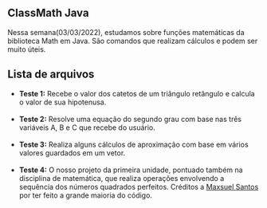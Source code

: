 ## ClassMath Java

Nessa semana(03/03/2022), estudamos sobre funções matemáticas da biblioteca Math em Java. São comandos que realizam cálculos e podem ser muito úteis.

## Lista de arquivos

* **Teste 1:** Recebe o valor dos catetos de um triângulo retângulo e calcula o valor de sua hipotenusa.<br><br>
* **Teste 2:** Resolve uma equação do segundo grau com base nas três variáveis A, B e C que recebe do usuário.<br><br>
* **Teste 3:** Realiza alguns cálculos de aproximação com base em vários valores guardados em um vetor.<br><br>
* **Teste 4:** O nosso projeto da primeira unidade, pontuado também na disciplina de matemática, que realiza operações envolvendo a sequência dos números quadrados perfeitos. Créditos a [Maxsuel Santos](https://github.com/Maxsuel-Santos) por ter feito a grande maioria do código.
